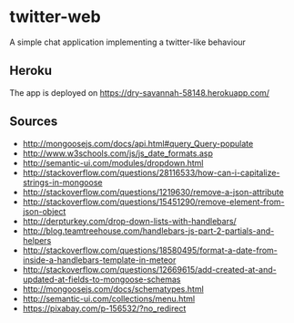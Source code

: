 # twitter-web
A simple chat application implementing a twitter-like behaviour

## Heroku
The app is deployed on 
https://dry-savannah-58148.herokuapp.com/

## Sources
* http://mongoosejs.com/docs/api.html#query_Query-populate
* http://www.w3schools.com/js/js_date_formats.asp
* http://semantic-ui.com/modules/dropdown.html
* http://stackoverflow.com/questions/28116533/how-can-i-capitalize-strings-in-mongoose
* http://stackoverflow.com/questions/1219630/remove-a-json-attribute
* http://stackoverflow.com/questions/15451290/remove-element-from-json-object
* http://derpturkey.com/drop-down-lists-with-handlebars/
* http://blog.teamtreehouse.com/handlebars-js-part-2-partials-and-helpers
* http://stackoverflow.com/questions/18580495/format-a-date-from-inside-a-handlebars-template-in-meteor
* http://stackoverflow.com/questions/12669615/add-created-at-and-updated-at-fields-to-mongoose-schemas
* http://mongoosejs.com/docs/schematypes.html
* http://semantic-ui.com/collections/menu.html
* https://pixabay.com/p-156532/?no_redirect
